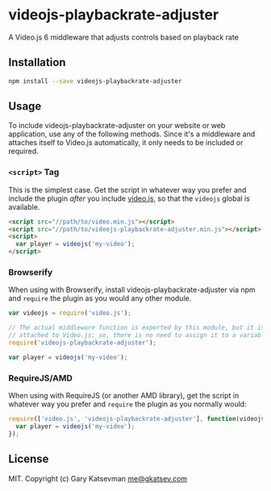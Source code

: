 # videojs-playbackrate-adjuster

A Video.js 6 middleware that adjusts controls based on playback rate

## Installation

```sh
npm install --save videojs-playbackrate-adjuster
```

## Usage

To include videojs-playbackrate-adjuster on your website or web application, use any of the following methods.
Since it's a middleware and attaches itself to Video.js automatically,
it only needs to be included or required.

### `<script>` Tag

This is the simplest case. Get the script in whatever way you prefer and include the plugin _after_ you include [video.js][videojs], so that the `videojs` global is available.

```html
<script src="//path/to/video.min.js"></script>
<script src="//path/to/videojs-playbackrate-adjuster.min.js"></script>
<script>
  var player = videojs('my-video');
</script>
```

### Browserify

When using with Browserify, install videojs-playbackrate-adjuster via npm and `require` the plugin as you would any other module.

```js
var videojs = require('video.js');

// The actual middleware function is exported by this module, but it is also
// attached to Video.js; so, there is no need to assign it to a variable.
require('videojs-playbackrate-adjuster');

var player = videojs('my-video');
```

### RequireJS/AMD

When using with RequireJS (or another AMD library), get the script in whatever way you prefer and `require` the plugin as you normally would:

```js
require(['video.js', 'videojs-playbackrate-adjuster'], function(videojs) {
  var player = videojs('my-video');
});
```

## License

MIT. Copyright (c) Gary Katsevman <me@gkatsev.com>


[videojs]: http://videojs.com/
